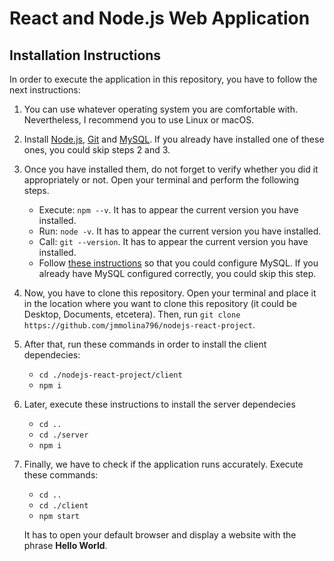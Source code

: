 # React and Node.js Web Application

## Installation Instructions

In order to execute the application in this repository, you have to follow the next instructions:

1. You can use whatever operating system you are comfortable with. Nevertheless, I recommend you to use Linux or macOS.
2. Install [Node.js](https://nodejs.org/en/), [Git](https://git-scm.com/downloads) and [MySQL](https://dev.mysql.com/downloads/mysql/). If you already have installed one of these ones, you could skip steps 2 and 3.
3. Once you have installed them, do not forget to verify whether you did it appropriately or not. Open your terminal and perform the following steps. 
    - Execute: `npm --v`. It has to appear the current version you have installed.
    - Run: `node -v`. It has to appear the current version you have installed.
    - Call: `git --version`. It has to appear the current version you have installed.
    - Follow [these instructions](https://dev.mysql.com/doc/mysql-getting-started/en/#mysql-getting-started-installing) so that you could configure MySQL. If you already have MySQL configured correctly, you could skip this step.
4. Now, you have to clone this repository. Open your terminal and place it in the location where you want to clone this repository (it could be Desktop, Documents, etcetera). Then, run `git clone https://github.com/jmmolina796/nodejs-react-project`.
5. After that, run these commands in order to install the client dependecies:
    - `cd ./nodejs-react-project/client`
    - `npm i`
6. Later, execute these instructions to install the server dependecies
    - `cd ..`
    - `cd ./server`
    - `npm i`  
7. Finally, we have to check if the application runs accurately. Execute these commands:
    - `cd ..`
    - `cd ./client`
    - `npm start`
    
    It has to open your default browser and display a website with the phrase **Hello World**.
